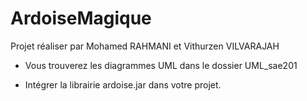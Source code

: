 # ArdoiseMagique

Projet réaliser par Mohamed RAHMANI et Vithurzen VILVARAJAH

- Vous trouverez les diagrammes UML dans le dossier UML_sae201

- Intégrer la librairie ardoise.jar dans votre projet.
